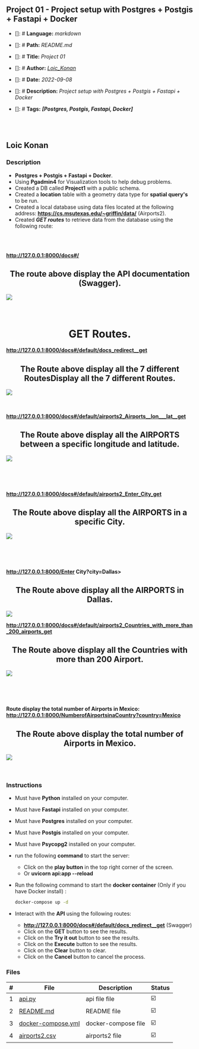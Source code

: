 ## Project 01 - Project setup with Postgres + Postgis + Fastapi + Docker

- []: # **Language:** _markdown_
- []: # **Path:** _README.md_
- []: # **Title:** _Project 01_
- []: # **Author:** _[Loic_Konan](Loic_Konan)_
- []: # **Date:** _2022-09-08_
- []: # **Description:** _Project setup with Postgres + Postgis + Fastapi + Docker_
- []: # **Tags:** **_[Postgres, Postgis, Fastapi, Docker]_**
  
  <br /><br />

## Loic Konan

### Description

- **Postgres + Postgis + Fastapi + Docker**.
- Using **Pgadmin4** for Visualization tools to help debug problems.
- Created a DB called **Project1** with a public schema.
- Created a **location** table with a geometry data type for **spatial query's** to be run.
- Created a local database using data files located at the following address: **<https://cs.msutexas.edu/~griffin/data/>** (Airports2).
- Created _**GET routes**_ to retrieve data from the database using the following route:
  
<br /><br />

**<http://127.0.0.1:8000/docs#/>**
<h2 align="center">The route above display the API documentation (Swagger). </h2>
<img src="fastapi.png">
<br /> <br /><br />


<h1 align="center">GET Routes. </h1>

**<http://127.0.0.1:8000/docs#/default/docs_redirect__get>**
<h2 align="center">The Route above display all the 7 different RoutesDisplay all the 7 different Routes. </h2>
<img src="get.png">
<br /> <br /><br />

**<http://127.0.0.1:8000/docs#/default/airports2_Airports__lon___lat__get>**
<h2 align="center">The Route above display all the AIRPORTS between a specific longitude and latitude. </h2>
<img src="get1.png">

<br /> <br /><br />

**<http://127.0.0.1:8000/docs#/default/airports2_Enter_City_get>**
<h2 align="center">The Route above display all the AIRPORTS in a specific City. </h2>
<img src="get2.png">

<br /> <br /><br />


**<http://127.0.0.1:8000/Enter> City?city=Dallas>**
<h2 align="center">The Route above display all the AIRPORTS in Dallas. </h2>
<img src="get5.png">

**<http://127.0.0.1:8000/docs#/default/airports2_Countries_with_more_than_200_airports_get>**
<h2 align="center">The Route above display all the Countries with more than 200 Airport. </h2>
<img src="get3.png">

<br /> <br /><br />

**Route display the total number of Airports in Mexico:**
**<http://127.0.0.1:8000/NumberofAirportsinaCountry?country=Mexico>**
<h2 align="center">The Route above display the total number of Airports in Mexico. </h2>
<img src="get6.png">
<br /> <br /><br />

### Instructions

- Must have **Python** installed on your computer.
- Must have **Fastapi** installed on your computer.
- Must have **Postgres** installed on your computer.
- Must have **Postgis** installed on your computer.
- Must have **Psycopg2** installed on your computer.

- run the following **command** to start the server:
  
  - Click on the **play button** in the top right corner of the screen.
  - Or **uvicorn api:app --reload**
  
- Run the following command to start the **docker container** (Only if you have Docker install) :
  
  ```bash
  docker-compose up -d
  ```

- Interact with the **API** using the following routes:
  
  - **<http://127.0.0.1:8000/docs#/default/docs_redirect__get>** (Swagger)
  - Click on the **GET** button to see the results.
  - Click on the **Try it out** button to see the results.
  - Click on the **Execute** button to see the results.
  - Click on the **Clear** button to clear.
  - Click on the **Cancel** button to cancel the process.
  
### Files

|   #   | File                               | Description                                     | Status                  |
| :---: | ---------------------------------- | ----------------------------------------------- | ----------------------- |
|   1   | [api.py](api.py)| api file file    | :ballot_box_with_check: |
|   2   | [README.md](README.md) | README file | :ballot_box_with_check: |
|   3   | [docker-compose.yml](docker-compose.yml) | docker-compose file | :ballot_box_with_check: |
|   4   | [airports2.csv](airports2.csv) | airports2 file | :ballot_box_with_check: |
